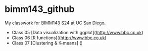 # bimm143_github
My classwork for BIMM143 S24 at UC San Diego.

- Class 05 [Data visualization with ggplot]((http://www.bbc.co.uk)
- Class 06 [R functions]((http://www.bbc.co.uk)
- Class 07 [Clustering & K-means] ()
